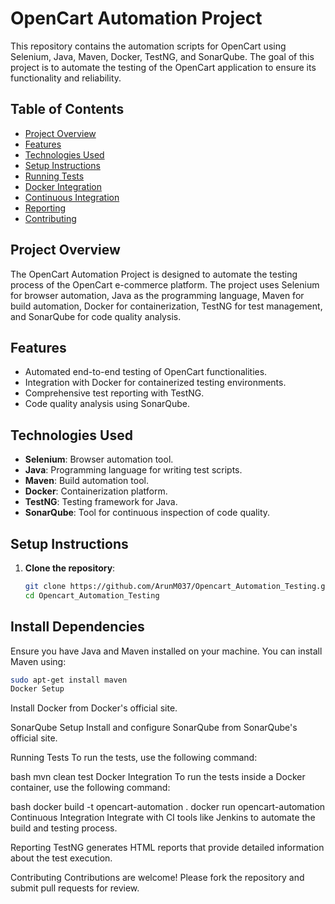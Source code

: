 # OpenCart Automation Project

This repository contains the automation scripts for OpenCart using Selenium, Java, Maven, Docker, TestNG, and SonarQube. The goal of this project is to automate the testing of the OpenCart application to ensure its functionality and reliability.

## Table of Contents

- [Project Overview](#project-overview)
- [Features](#features)
- [Technologies Used](#technologies-used)
- [Setup Instructions](#setup-instructions)
- [Running Tests](#running-tests)
- [Docker Integration](#docker-integration)
- [Continuous Integration](#continuous-integration)
- [Reporting](#reporting)
- [Contributing](#contributing)

## Project Overview

The OpenCart Automation Project is designed to automate the testing process of the OpenCart e-commerce platform. The project uses Selenium for browser automation, Java as the programming language, Maven for build automation, Docker for containerization, TestNG for test management, and SonarQube for code quality analysis.

## Features

- Automated end-to-end testing of OpenCart functionalities.
- Integration with Docker for containerized testing environments.
- Comprehensive test reporting with TestNG.
- Code quality analysis using SonarQube.

## Technologies Used

- **Selenium**: Browser automation tool.
- **Java**: Programming language for writing test scripts.
- **Maven**: Build automation tool.
- **Docker**: Containerization platform.
- **TestNG**: Testing framework for Java.
- **SonarQube**: Tool for continuous inspection of code quality.

## Setup Instructions

1. **Clone the repository**:
   ```bash
   git clone https://github.com/ArunM037/Opencart_Automation_Testing.git
   cd Opencart_Automation_Testing
   ````

## Install Dependencies

Ensure you have Java and Maven installed on your machine. You can install Maven using:

```bash
sudo apt-get install maven
Docker Setup 
````

Install Docker from Docker's official site.

SonarQube Setup
Install and configure SonarQube from SonarQube's official site.

Running Tests
To run the tests, use the following command:

bash
mvn clean test
Docker Integration
To run the tests inside a Docker container, use the following command:

bash
docker build -t opencart-automation .
docker run opencart-automation
Continuous Integration
Integrate with CI tools like Jenkins to automate the build and testing process.

Reporting
TestNG generates HTML reports that provide detailed information about the test execution.

Contributing
Contributions are welcome! Please fork the repository and submit pull requests for review.


